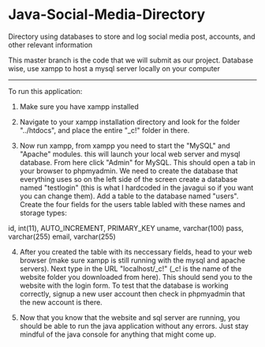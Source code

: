# Java-Social-Media-Directory
Directory using databases to store and log social media post, accounts, and other relevant information

This master branch is the code that we will submit as our project.
Database wise, use xampp to host a mysql server locally on your computer
******************************************************************************************************
To run this application:

1. Make sure you have xampp installed

2. Navigate to your xampp installation directory and look for the folder "../htdocs", and place the entire "_c!" folder in there.

3. Now run xampp, from xampp you need to start the "MySQL" and "Apache" modules. this will launch your local web server and mysql database. From here click "Admin" for MySQL. This should open a tab in your browser to phpmyadmin. We need to create the database that everything uses so on the left side of the screen create a database named "testlogin" (this is what I hardcoded in the javagui so if you want you can change them). Add a table to the database named "users". Create the four fields for the users table labled with these names and storage types:

id, int(11), AUTO_INCREMENT, PRIMARY_KEY
uname, varchar(100)
pass, varchar(255)
email, varchar(255)

4. After you created the table with its neccessary fields, head to your web browser (make sure xampp is still running with the mysql and apache servers). Next type in the URL "localhost/_c!" (_c! is the name of the website folder you downloaded from here). This should send you to the website with the login form. To test that the database is working correctly, signup a new user account then check in phpmyadmin that the new account is there. 

5. Now that you know that the website and sql server are running, you should be able to run the java application without any errors. Just stay mindful of the java console for anything that might come up.
